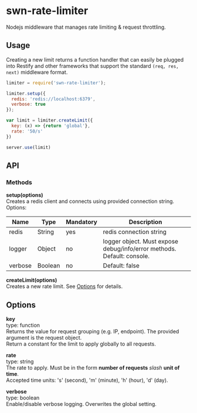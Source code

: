 # swn-rate-limiter
Nodejs middleware that manages rate limiting &amp; request throttling.

## Usage

Creating a new limit returns a function handler that can easily be plugged into Restify and other frameworks that support the standard `(req, res, next)` middleware format.

````javascript
limiter = require('swn-rate-limiter');

limiter.setup({
  redis: 'redis://localhost:6379',
  verbose: true
});

var limit = limiter.createLimit({
  key: (x) => {return 'global'},
  rate: '50/s'
})

server.use(limit)
````


## API

### Methods

**setup(options)**  
Creates a redis client and connects using provided connection string.  
Options:

Name    | Type    | Mandatory | Description
--------|---------|-----------|-------------
redis   | String  | yes       | redis connection string
logger  | Object  | no        | logger object. Must expose debug/info/error methods. Default: console.
verbose | Boolean | no        | Default: false



**createLimit(options)**  
Creates a new rate limit. See [Options](#options) for details.



## Options

**key**  
type: function  
Returns the value for request grouping (e.g. IP, endpoint). The provided argument is the request object.  
Return a constant for the limit to apply globally to all requests.

**rate**  
type: string  
The rate to apply. Must be in the form **number of requests** *slash* **unit of time**.  
Accepted time units: 's' (second), 'm' (minute), 'h' (hour), 'd' (day).

**verbose**  
type: boolean  
Enable/disable verbose logging. Overwrites the global setting.
